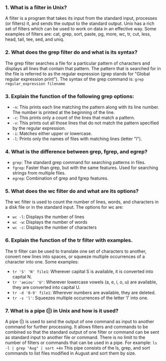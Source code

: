 ### 1. What is a filter in Unix?
A filter is a program that takes its input from the standard input, processes (or filters) it, and sends the output to the standard output. Unix has a rich set of filters which can be used to work on data in an effective way. Some examples of filters are: cat, grep, sort, paste, pg, more, wc, tr, cut, less, head, tail, tee, sed, and uniq.

### 2. What does the grep filter do and what is its syntax?
The grep filter searches a file for a particular pattern of characters and displays all lines that contain that pattern. The pattern that is searched for in the file is referred to as the regular expression (grep stands for "Global regular expression print"). The syntax of the grep command is:
`grep regular_expression filename`

### 3. Explain the function of the following grep options:
- `-n`: This prints each line matching the pattern along with its line number. The number is printed at the beginning of the line.
- `-c`: This prints only a count of the lines that match a pattern.
- `-v`: This prints out all those lines that do not match the pattern specified by the regular expression.
- `-i`: Matches either upper or lowercase.
- `-l`: Prints only the names of files with matching lines (letter "l").

### 4. What is the difference between grep, fgrep, and egrep?
- `grep`: The standard grep command for searching patterns in files.
- `fgrep`: Faster than grep, but with the same features. Used for searching strings from multiple files.
- `egrep`: Combination of grep and fgrep features.

### 5. What does the wc filter do and what are its options?
The wc filter is used to count the number of lines, words, and characters in a disk file or in the standard input. The options for wc are:
- `wc -l`: Displays the number of lines
- `wc -w`: Displays the number of words
- `wc -c`: Displays the number of characters

### 6. Explain the function of the tr filter with examples.
The tr filter can be used to translate one set of characters to another, convert new lines into spaces, or squeeze multiple occurrences of a character into one. Some examples:
- `tr 'S' 'N' file1`: Wherever capital S is available, it is converted into capital N.
- `tr 'aeiou' 'U'`: Wherever lowercase vowels (a, e, i, o, u) are available, they are converted into capital U.
- `tr -d '0-9' file1`: Wherever numbers are available, they are deleted.
- `tr -s 'l'`: Squeezes multiple occurrences of the letter 'l' into one.

### 7. What is a pipe (|) in Unix and how is it used?
A pipe (|) is used to send the output of one command as input to another command for further processing. It allows filters and commands to be combined so that the standard output of one filter or command can be sent as standard input to another file or command. There is no limit to the number of filters or commands that can be used in a pipe. For example:
`ls -l | grep "Aug" | sort +4n`
This pipe consists of the ls, grep, and sort commands to list files modified in August and sort them by size.